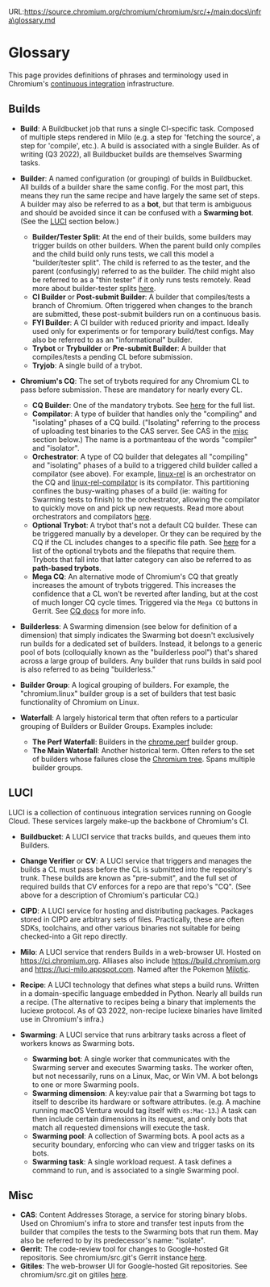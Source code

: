 URL:https://source.chromium.org/chromium/chromium/src/+/main:docs\infra\glossary.md
# Glossary

This page provides definitions of phrases and terminology used in Chromium's
[continuous integration](https://en.wikipedia.org/wiki/Continuous_integration)
infrastructure.


## Builds

* __Build__: A Buildbucket job that runs a single CI-specific task. Composed of
  multiple steps rendered in Milo (e.g. a step for 'fetching the source', a step
  for 'compile', etc.). A build is associated with a single Builder.
  As of writing (Q3 2022), all Buildbucket builds are themselves Swarming tasks.

* __Builder__: A named configuration (or grouping) of builds in Buildbucket. All
  builds of a builder share the same config. For the most part, this means they
  run the same recipe and have largely the same set of steps. A builder may also
  be referred to as a __bot__, but that term is ambiguous and should be avoided
  since it can be confused with a __Swarming bot__. (See the [LUCI](#luci)
  section below.)
  * __Builder/Tester Split__: At the end of their builds, some builders may
    trigger builds on other builders. When the parent build only compiles and
    the child build only runs tests, we call this model a "builder/tester
    split". The child is referred to as the tester, and the parent (confusingly)
    referred to as the builder. The child might also be referred to as a "thin
    tester" if it only runs tests remotely. Read more about builder-tester
    splits
    [here](builder_types.md#parent_child-split-a_k_a_builder_tester-split).
  * __CI Builder__ or __Post-submit Builder__: A builder that compiles/tests a
    branch of Chromium. Often triggered when changes to the branch are
    submitted, these post-submit builders run on a continuous basis.
  * __FYI Builder__: A CI builder with reduced priority and impact. Ideally
    used only for experiments or for temporary build/test configs. May also be
    referred to as an "informational" builder.
  * __Trybot__ or __Trybuilder__ or __Pre-submit Builder__: A builder that
    compiles/tests a pending CL before submission.
  * __Tryjob__: A single build of a trybot.

* __Chromium's CQ__: The set of trybots required for any Chromium CL to pass
  before submission. These are mandatory for nearly every CL.
  * __CQ Builder__: One of the mandatory trybots. See
    [here](../../infra/config/generated/cq-builders.md#required-builders) for
    the full list.
  * __Compilator__: A type of builder that handles only the "compiling" and
    "isolating" phases of a CQ build. ("Isolating" referring to the process of
    uploading test binaries to the CAS server. See CAS in the [misc](#misc)
    section below.) The name is a portmanteau of the words "compiler" and
    "isolator".
  * __Orchestrator__: A type of CQ builder that delegates all "compiling" and
    "isolating" phases of a build to a triggered child builder called a
    compilator (see above). For example,
    [linux-rel](https://ci.chromium.org/p/chromium/builders/try/linux-rel) is
    an orchestrator on the CQ and
    [linux-rel-compilator](https://ci.chromium.org/p/chromium/builders/try/linux-rel-compilator)
    is its compilator. This partitioning confines the busy-waiting phases of a
    build (ie: waiting for Swarming tests to finish) to the orchestrator,
    allowing the compilator to quickly move on and pick up new requests. Read
    more about orchestrators and compilators
    [here](builder_types.md#orchestrator_compilator).
  * __Optional Trybot__: A trybot that's not a default CQ builder. These can
    be triggered manually by a developer. Or they can be required by the CQ
    if the CL includes changes to a specific file path. See
    [here](../../infra/config/generated/cq-builders.md#optional-builders) for a
    list of the optional trybots and the filepaths that require them. Trybots
    that fall into that latter category can also be referred to as
    __path-based trybots__.
  * __Mega CQ__: An alternative mode of Chromium's CQ that greatly increases the
    amount of trybots triggered. This increases the confidence that a CL won't
    be reverted after landing, but at the cost of much longer CQ cycle times.
    Triggered via the `Mega CQ` buttons in Gerrit. See [CQ docs](cq.md#modes)
    for more info.

* __Builderless__: A Swarming dimension (see below for definition of a
    dimension) that simply indicates the Swarming bot doesn't exclusively run
    builds for a dedicated set of builders. Instead, it belongs to a generic
    pool of bots (colloquially known as the "builderless pool") that's shared
    across a large group of builders. Any builder that runs builds in said
    pool is also referred to as being "builderless."

* __Builder Group__: A logical grouping of builders. For example, the
  "chromium.linux" builder group is a set of builders that test basic
  functionality of Chromium on Linux.

* __Waterfall__: A largely historical term that often refers to a particular
  grouping of Builders or Builder Groups. Examples include:
  * __The Perf Waterfall__: Builders in the
    [chrome.perf](https://ci.chromium.org/p/chrome/g/chrome.perf) builder group.
  * __The Main Waterfall__: Another historical term. Often refers to the set of
    builders whose failures close the
    [Chromium tree](https://chromium-status.appspot.com/). Spans multiple
    builder groups.

## LUCI

LUCI is a collection of continuous integration services running on Google Cloud.
These services largely make-up the backbone of Chromium's CI.

* __Buildbucket__: A LUCI service that tracks builds, and queues them into
  Builders.

* __Change Verifier__ or __CV__: A LUCI service that triggers and manages the
  builds a CL must pass before the CL is submitted into the repository's trunk.
  These builds are known as "pre-submit", and the full set of required builds
  that CV enforces for a repo are that repo's "CQ". (See above for a description
  of Chromium's particular CQ.)

* __CIPD__: A LUCI service for hosting and distributing packages. Packages
  stored in CIPD are arbitrary sets of files. Practically, these are often SDKs,
  toolchains, and other various binaries not suitable for being checked-into a
  Git repo directly.

* __Milo__: A LUCI service that renders Builds in a web-browser UI. Hosted on
  https://ci.chromium.org. Alliases also include https://build.chromium.org and
  https://luci-milo.appspot.com. Named after the Pokemon
  [Milotic](https://bulbapedia.bulbagarden.net/wiki/Milotic_(Pok%C3%A9mon)).

* __Recipe__: A LUCI technology that defines what steps a build runs. Written in
  a domain-specific language embedded in Python. Nearly all builds run a recipe.
  (The alternative to recipes being a binary that implements the luciexe
  protocol. As of Q3 2022, non-recipe luciexe binaries have limited use in
  Chromium's infra.)

* __Swarming__: A LUCI service that runs arbitrary tasks across a fleet of
  workers knows as Swarming bots.
  * __Swarming bot__: A single worker that communicates with the Swarming server
    and executes Swarming tasks. The worker often, but not necessarily, runs on
    a Linux, Mac, or Win VM. A bot belongs to one or more Swarming pools.
  * __Swarming dimension__: A key:value pair that a Swarming bot tags to itself
    to describe its hardware or software attributes. (e.g. A machine running
    macOS Ventura would tag itself with `os:Mac-13`.) A task can then include
    certain dimensions in its request, and only bots that match all requested
    dimensions will execute the task.
  * __Swarming pool__: A collection of Swarming bots. A pool acts as a security
    boundary, enforcing who can view and trigger tasks on its bots.
  * __Swarming task__: A single workload request. A task defines a command to
    run, and is associated to a single Swarming pool.

## Misc

* __CAS__: Content Addresses Storage, a service for storing binary blobs. Used
  on Chromium's infra to store and transfer test inputs from the builder that
  compiles the tests to the Swarming bots that run them. May also be referred
  to by its predecessor's name: "isolate".
* __Gerrit__: The code-review tool for changes to Google-hosted Git
  repositoris. See chromium/src.git's Gerrit instance
  [here](https://chromium-review.googlesource.com/).
* __Gitiles__: The web-browser UI for Google-hosted Git repositories. See
  chromium/src.git on gitiles
  [here](https://chromium.googlesource.com/chromium/src/+/HEAD).
